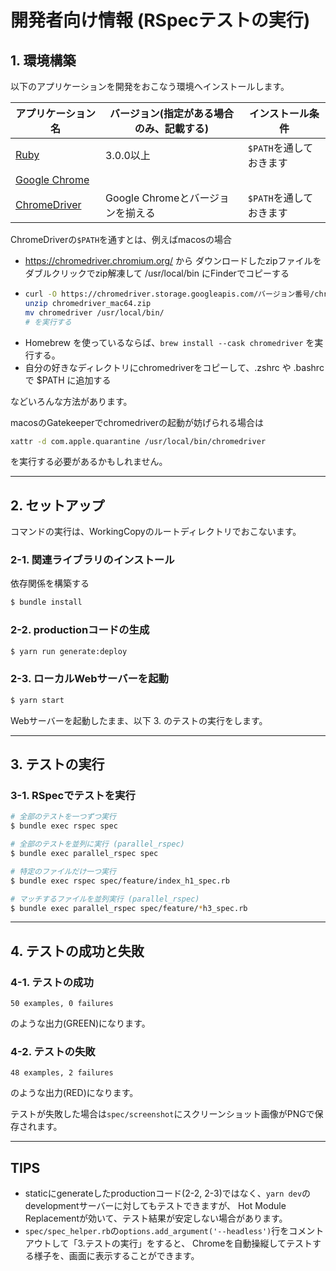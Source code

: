 # 開発者向け情報 (RSpecテストの実行)

## 1. 環境構築

以下のアプリケーションを開発をおこなう環境へインストールします。

| アプリケーション名 | バージョン(指定がある場合のみ、記載する) | インストール条件 |
| ------- | ------- | ------- |
|[Ruby](https://www.ruby-lang.org/)|3.0.0以上|`$PATH`を通しておきます|
|[Google Chrome](https://www.google.com/chrome/)| | |
|[ChromeDriver](https://chromedriver.chromium.org/)|Google Chromeとバージョンを揃える|`$PATH`を通しておきます|

ChromeDriverの`$PATH`を通すとは、例えばmacosの場合

- https://chromedriver.chromium.org/ から ダウンロードしたzipファイルをダブルクリックでzip解凍して /usr/local/bin にFinderでコピーする
- ```bash
  curl -O https://chromedriver.storage.googleapis.com/バージョン番号/chromedriver_mac64.zip
  unzip chromedriver_mac64.zip
  mv chromedriver /usr/local/bin/
  # を実行する
  ```
- Homebrew を使っているならば、`brew install --cask chromedriver` を実行する。
- 自分の好きなディレクトリにchromedriverをコピーして、.zshrc や .bashrc で $PATH に追加する

などいろんな方法があります。

macosのGatekeeperでchromedriverの起動が妨げられる場合は

```bash
xattr -d com.apple.quarantine /usr/local/bin/chromedriver 
```

を実行する必要があるかもしれません。

---

## 2. セットアップ

コマンドの実行は、WorkingCopyのルートディレクトリでおこないます。

### 2-1. 関連ライブラリのインストール

依存関係を構築する

```bash
$ bundle install
```

### 2-2. productionコードの生成

```bash
$ yarn run generate:deploy
```

### 2-3. ローカルWebサーバーを起動

```bash
$ yarn start
```

Webサーバーを起動したまま、以下 3. のテストの実行をします。 

---

## 3. テストの実行

### 3-1. RSpecでテストを実行

```bash
# 全部のテストを一つずつ実行
$ bundle exec rspec spec
```

```bash
# 全部のテストを並列に実行 (parallel_rspec)
$ bundle exec parallel_rspec spec
```

```bash
# 特定のファイルだけ一つ実行
$ bundle exec rspec spec/feature/index_h1_spec.rb
```

```bash
# マッチするファイルを並列実行 (parallel_rspec)
$ bundle exec parallel_rspec spec/feature/*h3_spec.rb
```

---

## 4. テストの成功と失敗

### 4-1. テストの成功

```
50 examples, 0 failures
```

のような出力(GREEN)になります。

### 4-2. テストの失敗

```
48 examples, 2 failures
```

のような出力(RED)になります。

テストが失敗した場合は`spec/screenshot`にスクリーンショット画像がPNGで保存されます。

---

## TIPS

- staticにgenerateしたproductionコード(2-2, 2-3)ではなく、`yarn dev`のdevelopmentサーバーに対してもテストできますが、
  Hot Module Replacementが効いて、テスト結果が安定しない場合があります。
- `spec/spec_helper.rb`の`options.add_argument('--headless')`行をコメントアウトして「3.テストの実行」をすると、
  Chromeを自動操縦してテストする様子を、画面に表示することができます。
